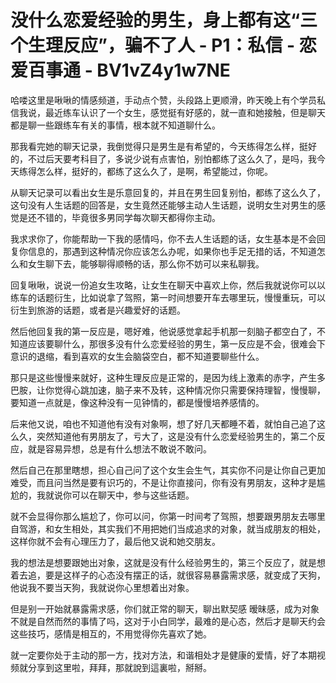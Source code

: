 # 没什么恋爱经验的男生，身上都有这“三个生理反应”，骗不了人 - P1：私信 - 恋爱百事通 - BV1vZ4y1w7NE

哈喽这里是啾啾的情感频道，手动点个赞，头段路上更顺滑，昨天晚上有个学员私信我说，最近练车认识了一个女生，感觉挺有好感的，就一直和她接触，但是聊天都是聊一些跟练车有关的事情，根本就不知道聊什么。

那我看完她的聊天记录，我倒觉得只是男生是有希望的，今天练得怎么样，挺好的，不过后天要考科目了，多说少说有点害怕，别怕都练了这么久了，是吗，我今天练得怎么样，挺好的，都练了这么久了，是啊，希望能过，你呢。

从聊天记录可以看出女生是乐意回复的，并且在男生回复别怕，都练了这么久了，这句没有人生话题的回答是，女生竟然还能够主动人生话题，说明女生对男生的感觉是还不错的，毕竟很多男同学每次聊天都得你主动。

我求求你了，你能帮助一下我的感情吗，你不去人生话题的话，女生基本是不会回复你信息的，那遇到这种情况你应该怎么办呢，如果你也手足无措的话，不知道怎么和女生聊下去，能够聊得顺畅的话，那么你不妨可以来私聊我。

回复啾啾，说说一份追女生攻略，让女生在聊天中喜欢上你，然后我就说你可以以练车的话题衍生，比如说拿了驾照，第一时间想要开车去哪里玩，慢慢重玩，可以衍生到旅游的话题，或者是兴趣爱好的话题。

然后他回复我的第一反应是，嗯好难，他说感觉拿起手机那一刻脑子都空白了，不知道应该要聊什么，那很多没有什么恋爱经验的男生，第一反应是不会，很难会下意识的退缩，看到喜欢的女生会脑袋空白，都不知道要聊些什么。

那只是这些慢慢来就好，这种生理反应是正常的，是因为线上激素的赤字，产生多巴胺，让你觉得心跳加速，脑子来不及转，这种情况你只需要保持理智，慢慢聊，要知道一点就是，像这种没有一见钟情的，都是慢慢培养感情的。

后来他又说，咱也不知道他有没有对象啊，想了好几天都睡不着，就怕自己追了这么久，突然知道他有男朋友了，亏大了，这是没有什么恋爱经验男生的，第二个反应，就是容易异想，总是有什么想法不敢说不敢问。

然后自己在那里瞎想，担心自己问了这个女生会生气，其实你不问是让你自己更加难受，而且问当然是要有识巧的，不是让你直接问，你有没有男朋友，这种才是尴尬的，我就说你可以在聊天中，参与这些话题。

就不会显得你那么尴尬了，你可以问，你第一时间考了驾照，想要跟男朋友去哪里自驾游，和女生相处，其实我们不用把她们当成追求的对象，就当成朋友的相处，这样你就不会有心理压力了，最后他又说和她交朋友。

我的想法是想要跟她出对象，这就是没有什么经验男生的，第三个反应了，就是想着去追，要是这样子的心态没有摆正的话，就很容易暴露需求感，就变成了天狗，他说我不要当天狗，我就说你心里想着出对象。

但是别一开始就暴露需求感，你们就正常的聊天，聊出默契感 暧昧感，成为对象不就是自然而然的事情了吗，这对于小白同学，最难的是心态，然后才是聊天约会这些技巧，感情是相互的，不用觉得你先喜欢了她。

就一定要你处于主动的那一方，找对方法，和谐相处才是健康的爱情，好了本期视频就分享到这里啦，拜拜，那就說到這裏啦，掰掰。

